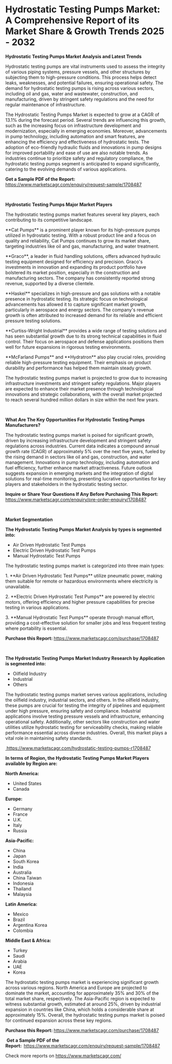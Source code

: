 <p><h1>Hydrostatic Testing Pumps Market: A Comprehensive Report of its Market Share & Growth Trends 2025 - 2032</h1></p><p><strong>Hydrostatic Testing Pumps Market Analysis and Latest Trends</strong></p>
<p><p>Hydrostatic testing pumps are vital instruments used to assess the integrity of various piping systems, pressure vessels, and other structures by subjecting them to high-pressure conditions. This process helps detect leaks, weaknesses, and potential failures, ensuring operational safety. The demand for hydrostatic testing pumps is rising across various sectors, including oil and gas, water and wastewater, construction, and manufacturing, driven by stringent safety regulations and the need for regular maintenance of infrastructure.</p><p>The Hydrostatic Testing Pumps Market is expected to grow at a CAGR of 13.1% during the forecast period. Several trends are influencing this growth, such as the increasing focus on infrastructure development and modernization, especially in emerging economies. Moreover, advancements in pump technology, including automation and smart features, are enhancing the efficiency and effectiveness of hydrostatic tests. The adoption of eco-friendly hydraulic fluids and innovations in pump designs for improved portability and ease of use are also notable trends. As industries continue to prioritize safety and regulatory compliance, the hydrostatic testing pumps segment is anticipated to expand significantly, catering to the evolving demands of various applications.</p></p>
<p><strong>Get a Sample PDF of the Report:&nbsp;</strong> <a href="https://www.marketscagr.com/enquiry/request-sample/1708487?utm_campaign=1869&utm_medium=2&utm_source=Github&utm_content=ia&utm_term=10012025&utm_id=hydrostatic-testing-pumps">https://www.marketscagr.com/enquiry/request-sample/1708487</a></p>
<p>&nbsp;</p>
<p><strong>Hydrostatic Testing Pumps Major Market Players</strong></p>
<p><p>The hydrostatic testing pumps market features several key players, each contributing to its competitive landscape.</p><p>**Cat Pumps** is a prominent player known for its high-pressure pumps utilized in hydrostatic testing. With a robust product line and a focus on quality and reliability, Cat Pumps continues to grow its market share, targeting industries like oil and gas, manufacturing, and water treatment.</p><p>**Graco**, a leader in fluid handling solutions, offers advanced hydraulic testing equipment designed for efficiency and precision. Graco's investments in innovation and expanding its product portfolio have bolstered its market position, especially in the construction and manufacturing sectors. The company has consistently reported strong revenue, supported by a diverse clientele.</p><p>**Haskel** specializes in high-pressure and gas solutions with a notable presence in hydrostatic testing. Its strategic focus on technological advancements has allowed it to capture significant market growth, particularly in aerospace and energy sectors. The company's revenue growth is often attributed to increased demand for its reliable and efficient pressure testing solutions.</p><p>**Curtiss-Wright Industrial** provides a wide range of testing solutions and has seen substantial growth due to its strong technical capabilities in fluid control. Their focus on aerospace and defense applications positions them well for future expansions in rigorous testing environments.</p><p>**McFarland Pumps** and **Hydratron** also play crucial roles, providing reliable high-pressure testing equipment. Their emphasis on product durability and performance has helped them maintain steady growth.</p><p>The hydrostatic testing pumps market is projected to grow due to increasing infrastructure investments and stringent safety regulations. Major players are expected to enhance their market presence through technological innovations and strategic collaborations, with the overall market projected to reach several hundred million dollars in size within the next few years.</p></p>
<p>&nbsp;</p>
<p><strong>What Are The Key Opportunities For Hydrostatic Testing Pumps Manufacturers?</strong></p>
<p><p>The hydrostatic testing pumps market is poised for significant growth, driven by increasing infrastructure development and stringent safety regulations across industries. Current data indicates a compound annual growth rate (CAGR) of approximately 5% over the next five years, fueled by the rising demand in sectors like oil and gas, construction, and water management. Innovations in pump technology, including automation and fuel efficiency, further enhance market attractiveness. Future outlook suggests expansion in emerging markets and the integration of digital solutions for real-time monitoring, presenting lucrative opportunities for key players and stakeholders in the hydrostatic testing sector.</p></p>
<p><strong>Inquire or Share Your Questions If Any Before Purchasing This Report:</strong> <a href="https://www.marketscagr.com/enquiry/pre-order-enquiry/1708487?utm_campaign=1869&utm_medium=2&utm_source=Github&utm_content=ia&utm_term=10012025&utm_id=hydrostatic-testing-pumps">https://www.marketscagr.com/enquiry/pre-order-enquiry/1708487</a></p>
<p>&nbsp;</p>
<p><strong>Market Segmentation</strong></p>
<p><strong>The Hydrostatic Testing Pumps Market Analysis by types is segmented into:</strong></p>
<p><ul><li>Air Driven Hydrostatic Test Pumps</li><li>Electric Driven Hydrostatic Test Pumps</li><li>Manual Hydrostatic Test Pumps</li></ul></p>
<p><p>The hydrostatic testing pumps market is categorized into three main types: </p><p>1. **Air Driven Hydrostatic Test Pumps** utilize pneumatic power, making them suitable for remote or hazardous environments where electricity is unavailable. </p><p>2. **Electric Driven Hydrostatic Test Pumps** are powered by electric motors, offering efficiency and higher pressure capabilities for precise testing in various applications.</p><p>3. **Manual Hydrostatic Test Pumps** operate through manual effort, providing a cost-effective solution for smaller jobs and less frequent testing where portability is essential.</p></p>
<p><strong>Purchase this Report:&nbsp;</strong><a href="https://www.marketscagr.com/purchase/1708487?utm_campaign=1869&utm_medium=2&utm_source=Github&utm_content=ia&utm_term=10012025&utm_id=hydrostatic-testing-pumps">https://www.marketscagr.com/purchase/1708487</a></p>
<p>&nbsp;</p>
<p><strong>The Hydrostatic Testing Pumps Market Industry Research by Application is segmented into:</strong></p>
<p><ul><li>Oilfield Industry</li><li>Industrial</li><li>Others</li></ul></p>
<p><p>The hydrostatic testing pumps market serves various applications, including the oilfield industry, industrial sectors, and others. In the oilfield industry, these pumps are crucial for testing the integrity of pipelines and equipment under high pressure, ensuring safety and compliance. Industrial applications involve testing pressure vessels and infrastructure, enhancing operational safety. Additionally, other sectors like construction and water utilities utilize hydrostatic testing for serviceability checks, making reliable performance essential across diverse industries. Overall, this market plays a vital role in maintaining safety standards.</p></p>
<p><a href="https://www.marketscagr.com/hydrostatic-testing-pumps-r1708487?utm_campaign=1869&utm_medium=2&utm_source=Github&utm_content=ia&utm_term=10012025&utm_id=hydrostatic-testing-pumps">&nbsp;https://www.marketscagr.com/hydrostatic-testing-pumps-r1708487</a></p>
<p><strong>In terms of Region, the Hydrostatic Testing Pumps Market Players available by Region are:</strong></p>
<p>
    <p> <strong> North America: </strong>
        <ul>
            <li>United States</li>
            <li>Canada</li>
        </ul>
        </p> 
    <p> <strong> Europe: </strong>
        <ul>
            <li>Germany</li>
            <li>France</li>
            <li>U.K.</li>
            <li>Italy</li>
            <li>Russia</li>
        </ul>
        </p> 
    <p> <strong> Asia-Pacific: </strong>
        <ul>
            <li>China</li>
            <li>Japan</li>
            <li>South Korea</li>
            <li>India</li>
            <li>Australia</li>
            <li>China Taiwan</li>
            <li>Indonesia</li>
            <li>Thailand</li>
            <li>Malaysia</li>
        </ul>
        </p> 
    <p> <strong> Latin America: </strong>
        <ul>
            <li>Mexico</li>
            <li>Brazil</li>
            <li>Argentina Korea</li>
            <li>Colombia</li>
        </ul>
        </p> 
    <p> <strong> Middle East & Africa: </strong>
        <ul>
            <li>Turkey</li>
            <li>Saudi</li>
            <li>Arabia</li>
            <li>UAE</li>
            <li>Korea</li>
        </ul>
    </p>
    </p>
<p><p>The hydrostatic testing pumps market is experiencing significant growth across various regions. North America and Europe are projected to dominate the market, accounting for approximately 35% and 30% of the total market share, respectively. The Asia-Pacific region is expected to witness substantial growth, estimated at around 25%, driven by industrial expansion in countries like China, which holds a considerable share at approximately 15%. Overall, the hydrostatic testing pumps market is poised for continued expansion across these key regions.</p></p>
<p><strong>Purchase this Report: </strong><a href="https://www.marketscagr.com/purchase/1708487?utm_campaign=1869&utm_medium=2&utm_source=Github&utm_content=ia&utm_term=10012025&utm_id=hydrostatic-testing-pumps">https://www.marketscagr.com/purchase/1708487</a></p>
<p>&nbsp;<strong>Get a Sample PDF of the Report:&nbsp;&nbsp;</strong><a href="https://www.marketscagr.com/enquiry/request-sample/1708487?utm_campaign=1869&utm_medium=2&utm_source=Github&utm_content=ia&utm_term=10012025&utm_id=hydrostatic-testing-pumps">https://www.marketscagr.com/enquiry/request-sample/1708487</a></p>
<p><strong></strong></p>
<p>Check more reports on <a href="https://www.marketscagr.com/?utm_campaign=1869&utm_medium=2&utm_source=Github&utm_content=ia&utm_term=10012025&utm_id=hydrostatic-testing-pumps">https://www.marketscagr.com/</a></p>